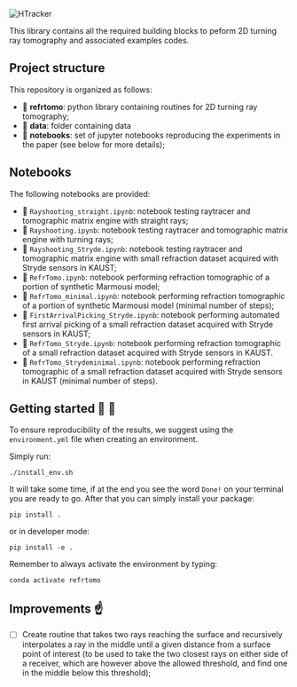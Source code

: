 ![HTracker](https://github.com/DIG-Kaust/RefrTomo/blob/main/logo.png)

This library contains all the required building blocks to peform 2D turning ray tomography and associated examples codes.

## Project structure
This repository is organized as follows:

* :open_file_folder: **refrtomo**: python library containing routines for 2D turning ray tomography;
* :open_file_folder: **data**: folder containing data
* :open_file_folder: **notebooks**: set of jupyter notebooks reproducing the experiments in the paper (see below for more details);


## Notebooks
The following notebooks are provided:

- :orange_book: ``Rayshooting_straight.ipynb``: notebook testing raytracer and tomographic matrix engine with straight rays;
- :orange_book: ``Rayshooting.ipynb``: notebook testing raytracer and tomographic matrix engine with turning rays;
- :orange_book: ``Rayshooting_Stryde.ipynb``: notebook testing raytracer and tomographic matrix engine with small refraction dataset acquired with Stryde sensors in KAUST;
- :orange_book: ``RefrTomo.ipynb``: notebook performing refraction tomographic of a portion of synthetic Marmousi model;
- :orange_book: ``RefrTomo_minimal.ipynb``: notebook performing refraction tomographic of a portion of synthetic Marmousi model (minimal number of steps);
- :orange_book: ``FirstArrivalPicking_Stryde.ipynb``: notebook performing automated first arrival picking of a small refraction dataset acquired with Stryde sensors in KAUST;
- :orange_book: ``RefrTomo_Stryde.ipynb``: notebook performing refraction tomographic of a small refraction dataset acquired with Stryde sensors in KAUST.
- :orange_book: ``RefrTomo_Strydeminimal.ipynb``: notebook performing refraction tomographic of a small refraction dataset acquired with Stryde sensors in KAUST (minimal number of steps).




## Getting started :space_invader: :robot:
To ensure reproducibility of the results, we suggest using the `environment.yml` file when creating an environment.

Simply run:
```
./install_env.sh
```
It will take some time, if at the end you see the word `Done!` on your terminal you are ready to go. After that you can simply install your package:
```
pip install .
```
or in developer mode:
```
pip install -e .
```

Remember to always activate the environment by typing:
```
conda activate refrtomo
```


## Improvements :point_up:

- [ ] Create routine that takes two rays reaching the surface and recursively interpolates a ray in the middle until a given distance from a surface point of interest (to be used to take the two closest rays on either side of a receiver, which are however above the allowed threshold, and find one in the middle below this threshold);

